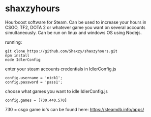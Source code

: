 # shaxzyhours
Hourboost software for Steam. Can be used to increase your hours in CSGO, TF2, DOTA 2 or whatever game you want on several accounts simultaneously. Can be run on linux and windows OS using Nodejs.


running:
```
git clone https://github.com/Shaxzy/shaxzyhours.git
npm install
node IdlerConfig
```
enter your steam accounts credentials in IdlerConfig.js
```
config.username = 'nick1';
config.password = 'pass1';
```
choose what games you want to idle IdlerConfig.js
```
config.games = [730,440,570]
```
730 = csgo
game id's can be found here: https://steamdb.info/apps/
